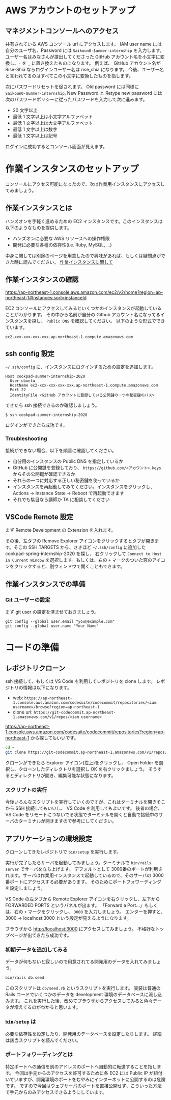 # AWS アカウントのセットアップ

## マネジメントコンソールへのアクセス

共有されている AWS コンソール url にアクセスします。
IAM user name には自分のユーザ名、Password には `Saikoun0-$ummer-internship` を入力します。
ユーザー名はみなさんが提出してくださった GitHub アカウント名を小文字に変換し、`-` を `_` に置き換えたものになります。
例えば、 GitHub アカウント名が Rise-Shia ならログインユーザー名は rise_shia になります。
今後、ユーザー名と言われてるのはすべてこの小文字に変換したものを指します。

次にパスワードリセットを促されます。
Old password には同様に `Saikoun0-$ummer-internship`, New Password と Retype new password には次のパスワードポリシーに従ったパスワードを入力して次に進みます。

- 20 文字以上
- 最低 1 文字以上は小文字アルファベット
- 最低 1 文字以上は大文字アルファベット
- 最低 1 文字以上は数字
- 最低 1 文字以上は記号

ログインに成功するとコンソール画面が見えます。

# 作業インスタンスのセットアップ

コンソールにアクセス可能になったので、次は作業用インスタンスにアクセスしてみましょう。

## 作業インスタンスとは

ハンズオンを手軽く進めるための EC2 インスタンスです。このインスタンスは以下のようなものを提供します。

- ハンズオンに必要な AWS リソースへの操作権限
- 開発に必要な各種の依存性(i.e. Ruby, MySQL, ...)

中身に関しては別途のページを用意したので興味があれば、もしくは疑問点ができた時に読んでください。
[作業インスタンスに関して](workspace)

## 作業インスタンスの確認

<https://ap-northeast-1.console.aws.amazon.com/ec2/v2/home?region=ap-northeast-1#Instances:sort=instanceId>

EC2 コンソールにアクセスしてみるといくつかのインスタンスが起動していることがわかります。
その中から名前が自分の Github アカウント名になってるインスタンスを探し、 `Public DNS` を確認してください。
以下のような形式でできています。

```
ec2-xxx-xxx-xxx-xxx.ap-northeast-1.compute.amazonaws.com
```

## ssh config 設定

`~/.ssh/config` に、インスタンスにログインするための設定を追加します。

```
Host cookpad-summer-internship-2020
  User ubuntu
  HostName ec2-xxx-xxx-xxx-xxx.ap-northeast-1.compute.amazonaws.com
  Port 22
  IdentityFile <GitHub アカウントに登録している公開鍵の一つの秘密鍵のパス>
```

できたら ssh 接続できるのか確認しましょう。

```
$ ssh cookpad-summer-internship-2020
```

ログインができたら成功です。

### Troubleshooting

接続ができない場合、以下を順番に確認してください。

- 自分用のインスタンスの Public DNS を指定しているか
- GitHub に公開鍵を登録しており、 `https://github.com/<アカウント>.keys` からその公開鍵が確認できるか
- それらの一つに対応する正しい秘密鍵を使っているか
- インスタンスを再起動してみてください。インスタンスをクリックし、 Actions -> Instance State -> Reboot で再起動できます
- それでも駄目なら講師か TA に相談してください

## VSCode Remote 設定

まず Remote Development の Extension を入れます。

その後、左タブの Remove Explorer アイコンをクリックするとタブが開きます。そこの SSH TARGETS から、さきほど `~/.ssh/config` に追加した cookpad-spring-internship-2020 を探し、
右クリックして `Connect to Host in Current Window` を選択します。もしくは、右の `+` マークのついた窓のアイコンをクリックすると、別ウィンドウで開くこともできます。

## 作業インスタンスでの準備

### Git ユーザーの設定

まず git user の設定を済ませておきましょう。

```
git config --global user.email "you@example.com"
git config --global user.name "Your Name"
```

# コードの準備

## レポジトリクローン

ssh 接続して、もしくは VS Code を利用してレポジトリを clone します。
レポジトリの情報は以下になります。

- web: `https://ap-northeast-1.console.aws.amazon.com/codesuite/codecommit/repositories/<iam username>/browse?region=ap-northeast-1`
- clone url: `https://git-codecommit.ap-northeast-1.amazonaws.com/v1/repos/<iam username>`

<https://ap-northeast-1.console.aws.amazon.com/codesuite/codecommit/repositories?region=ap-northeast-1> から探してもいいです。

```bash
cd ~
git clone https://git-codecommit.ap-northeast-1.amazonaws.com/v1/repos/<iam username> tinypad
```

クローンができたら Explorer アイコン(左上)をクリックし、 Open Folder を選択し、クローンしたディレクトリを選択し OK を右クリックましょう。
そうするとディレクトリが開き、編集可能な状態になります。

### スクリプトの実行

今後いろんなスクリプトを実行していくのですが、これはターミナルを開きそこから SSH 接続してもいいし、 VS Code を利用してもよいです。
後者の場合、VS Code をリモートにつないでる状態でターミナルを開くと自動で接続中のサーバのターミナルが開きますので参考にしてください。

## アプリケーションの環境設定

クローンしてきたレポジトリで `bin/setup` を実行します。

実行が完了したらサーバを起動してみましょう。ターミナルで `bin/rails server` でサーバを立ち上げます。
デフォルトとして 3000番のポートが利用されます。サーバは作業用インスタンスで起動しているので、そのサーバの 3000番ポートにアクセスする必要があります。
そのためにポートフォワーディングを設定しましょう。

VS Code の左タブから Remote Explorer アイコンを右クリックし、左下から FORWARDED PORTS というパネルが出ます。
「Forward a Port...」もしくは、右の `+` マークをクリックし、 `3000` を入力しましょう。
エンターを押すと、 3000 -> localhost:3000 という設定が見えるようになります。

ブラウザから <http://localhost:3000> にアクセスしてみましょう。
不格好なトップページが出てきたら成功です。

### 初期データを追加してみる

データが何もないと寂しいので用意されてる開発用のデータを入れてみましょう。

```bash
bin/rails db:seed
```

このスクリプトは `db/seed.rb` というスクリプトを実行します。
実装は普通の Rails コードでいくつかのデータを development 環境のデータベースに流し込みます。
これを実行した後、改めてプラウザからアクセスしてみると色々データが増えてるのがわかると思います。

### `bin/setup` は

必要な依存性を設定したり、開発用のデータベースを設定したりします。
詳細は該当スクリプトを読んでください。

### ポートフォワーディングとは

特定ポートへの通信を別のアドレスのポートへ自動的に転送することを指します。
今回は手元からのアクセスを許可するために各 EC2 には Public IP が紐付いていますが、開発環境のポートをむやみにインターネットに公開するのは危険です。
ですので今回はウェブサーバのポートを直接公開せず、こういった方法で手元からのみアクセスできるようにしています。
